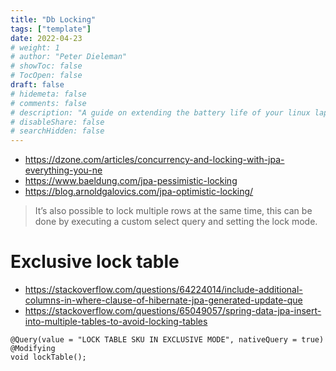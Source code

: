 ```yaml
---
title: "Db Locking"
tags: ["template"]
date: 2022-04-23
# weight: 1
# author: "Peter Dieleman"
# showToc: false
# TocOpen: false
draft: false
# hidemeta: false
# comments: false
# description: "A guide on extending the battery life of your linux laptop"
# disableShare: false
# searchHidden: false
---
```


- <https://dzone.com/articles/concurrency-and-locking-with-jpa-everything-you-ne>
- <https://www.baeldung.com/jpa-pessimistic-locking>
- <https://blog.arnoldgalovics.com/jpa-optimistic-locking/>

> It’s also possible to lock multiple rows at the same time, this can be done by executing a custom select query and setting the lock mode.



# Exclusive lock table

- <https://stackoverflow.com/questions/64224014/include-additional-columns-in-where-clause-of-hibernate-jpa-generated-update-que>
- <https://stackoverflow.com/questions/65049057/spring-data-jpa-insert-into-multiple-tables-to-avoid-locking-tables>

```
@Query(value = "LOCK TABLE SKU IN EXCLUSIVE MODE", nativeQuery = true)
@Modifying
void lockTable();
```